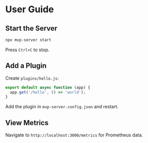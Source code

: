 # User Guide

## Start the Server
```bash
npx mvp-server start
```
Press `Ctrl+C` to stop.

## Add a Plugin
Create `plugins/hello.js`:
```js
export default async function (app) {
  app.get('/hello', () => 'world');
}
```
Add the plugin in `mvp-server.config.json` and restart.

## View Metrics
Navigate to `http://localhost:3000/metrics` for Prometheus data.
